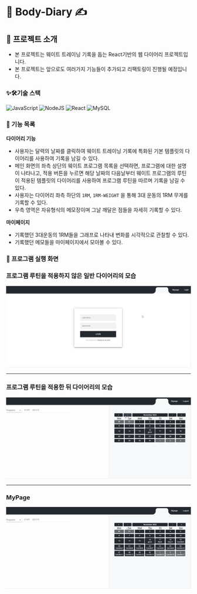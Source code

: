 # 💪 Body-Diary ✍

## 📒 프로젝트 소개

- 본 프로젝트는 웨이트 트레이닝 기록을 돕는 React기반의 웹 다이어리 프로젝트입니다.
- 본 프로젝트는 앞으로도 여러가지 기능들이 추가되고 리팩토링이 진행될 예정입니다.

### ✨🛠기술 스택
![JavaScript](https://img.shields.io/badge/javascript-%23323330.svg?style=for-the-badge&logo=javascript&logoColor=%23F7DF1E)
![NodeJS](https://img.shields.io/badge/node.js-6DA55F?style=for-the-badge&logo=node.js&logoColor=white)
![React](https://img.shields.io/badge/react-%2320232a.svg?style=for-the-badge&logo=react&logoColor=%2361DAFB)
![MySQL](https://img.shields.io/badge/mysql-%2300f.svg?style=for-the-badge&logo=mysql&logoColor=white)

### 📃 기능 목록

**다이어리 기능**
- 사용자는 달력의 날짜를 클릭하여 웨이트 트레이닝 기록에 특화된 기본 템플릿의 다이어리를 사용하여 기록을 남길 수 있다.
- 메인 화면의 좌측 상단의 웨이트 프로그램 목록을 선택하면, 프로그램에 대한 설명이 나타나고, 적용 버튼을 누르면 해당 날짜의 다음날부터 웨이트 프로그램의 루틴이 적용된 템플릿의 다이어리를 사용하여 프로그램 루틴을 따르며 기록을 남길 수 있다.
- 사용자는 다이어리 좌측 하단의 `1RM`, `1RM-WEIGHT` 을 통해 3대 운동의 1RM 무게를 기록할 수 있다.
- 우측 영역은 자유형식의 메모장이며 그날 깨달은 점들을 자세히 기록할 수 있다.

**마이페이지**
- 기록했던 3대운동의 1RM들을 그래프로 나타내 변화를 시각적으로 관찰할 수 있다.
- 기록했던 메모들을 마이페이지에서 모아볼 수 있다.

### 🚀 프로그램 실행 화면

### 프로그램 루틴을 적용하지 않은 일반 다이어리의 모습
![실행화면-1](/public/Animation3.gif)

---
### 프로그램 루틴을 적용한 뒤 다이어리의 모습
![실행화면-2](/public/Animation4.gif)

---
### MyPage
![실행화면-3](/public/Animation5.gif)
